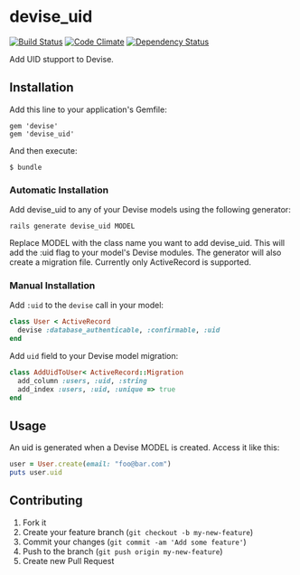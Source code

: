 # devise_uid

[![Build
Status](https://travis-ci.org/jingweno/devise_uid.png?branch=master)](https://travis-ci.org/jingweno/devise_uid)
[![Code
Climate](https://codeclimate.com/badge.png)](https://codeclimate.com/github/jingweno/devise_uid)
[![Dependency
Status](https://gemnasium.com/jingweno/devise_uid.png)](https://gemnasium.com/jingweno/devise_uid)

Add UID stupport to Devise.

## Installation

Add this line to your application's Gemfile:

    gem 'devise'
    gem 'devise_uid'

And then execute:

    $ bundle

### Automatic Installation

Add devise_uid to any of your Devise models using the
following generator:

    rails generate devise_uid MODEL

Replace MODEL with the class name you want to add devise_uid.
This will add the :uid flag to your model's Devise modules.
The generator will also create a migration file.
Currently only ActiveRecord is supported.

### Manual Installation

Add `:uid` to the `devise` call in your model:

```ruby
class User < ActiveRecord
  devise :database_authenticable, :confirmable, :uid
end
```

Add `uid` field to your Devise model migration:

```ruby
class AddUidToUser< ActiveRecord::Migration
  add_column :users, :uid, :string
  add_index :users, :uid, :unique => true
end
```

## Usage

An uid is generated when a Devise MODEL is created. Access it like this:

```ruby
user = User.create(email: "foo@bar.com")
puts user.uid
```

## Contributing

1. Fork it
2. Create your feature branch (`git checkout -b my-new-feature`)
3. Commit your changes (`git commit -am 'Add some feature'`)
4. Push to the branch (`git push origin my-new-feature`)
5. Create new Pull Request

